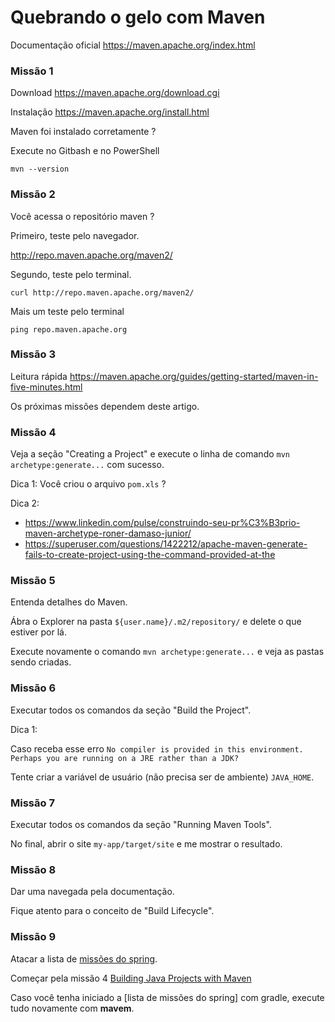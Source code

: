 # Quebrando o gelo com Maven


Documentação oficial https://maven.apache.org/index.html


### Missão 1

Download https://maven.apache.org/download.cgi

Instalação https://maven.apache.org/install.html

Maven foi instalado corretamente ?

Execute no Gitbash e no PowerShell

    mvn --version


### Missão 2

Você acessa o repositório maven ?

Primeiro, teste pelo navegador.

http://repo.maven.apache.org/maven2/

Segundo, teste pelo terminal.

    curl http://repo.maven.apache.org/maven2/

Mais um teste pelo terminal

    ping repo.maven.apache.org


### Missão 3

Leitura rápida https://maven.apache.org/guides/getting-started/maven-in-five-minutes.html

Os próximas missões dependem deste artigo.


### Missão 4

Veja a seção "Creating a Project" e execute o linha de comando `mvn archetype:generate...` com sucesso.

Dica 1: Você criou o arquivo `pom.xls` ?

Dica 2:

+ https://www.linkedin.com/pulse/construindo-seu-pr%C3%B3prio-maven-archetype-roner-damaso-junior/
+ https://superuser.com/questions/1422212/apache-maven-generate-fails-to-create-project-using-the-command-provided-at-the


### Missão 5

Entenda detalhes do Maven.

Ábra o Explorer na pasta `${user.name}/.m2/repository/` e delete o que estiver por lá.

Execute novamente o comando `mvn archetype:generate...` e veja as pastas sendo criadas.


### Missão 6

Executar todos os comandos da seção "Build the Project".


Dica 1:

Caso receba esse erro `No compiler is provided in this environment. Perhaps you are running on a JRE rather than a JDK?`

Tente criar a variável de usuário (não precisa ser de ambiente) `JAVA_HOME`.


### Missão 7

Executar todos os comandos da seção "Running Maven Tools".

No final, abrir o site `my-app/target/site` e me mostrar o resultado.


### Missão 8

Dar uma navegada pela documentação.

Fique atento para o conceito de "Build Lifecycle".


### Missão 9

Atacar a lista de [missões do spring]("../spring.md").

Começar pela missão 4 [Building Java Projects with Maven](https://spring.io/guides/gs/maven/)

Caso você tenha iniciado a [lista de missões do spring] com gradle, execute tudo novamente com __mavem__.

